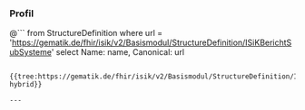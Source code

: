 ### Profil

@```
from StructureDefinition where url = 'https://gematik.de/fhir/isik/v2/Basismodul/StructureDefinition/ISiKBerichtSubSysteme' select Name: name, Canonical: url
```

{{tree:https://gematik.de/fhir/isik/v2/Basismodul/StructureDefinition/ISiKBerichtSubSysteme, hybrid}}

---